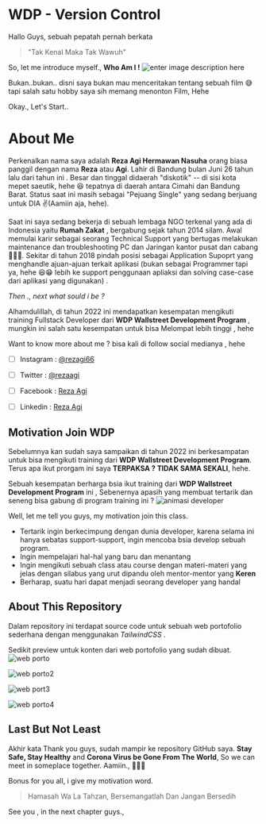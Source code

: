 # WDP - Version Control

Hallo Guys, sebuah pepatah pernah berkata 

> "Tak Kenal Maka Tak Wawuh"

So, let me introduce myself., **Who Am I !**
![enter image description here](https://lh3.googleusercontent.com/wZeDndyRW3u-K3WfssSpqkhttu7Ml_jV7Q-WZCjEF3tUR-sMOyfAKjzQ5b6fuCqLA-vnOgValV1QqszoVUhjRHpVn_RUV55zhPiK4ZYHN4z9vMvEqjhDOZ0z0vD4mFr76FTQJOwyXkunsixRBtbHjwCUAlzHgSkub4Zmjb3Wblcp-DLsEau9PXu-6I_ZKWKP4U6ZZ-B0AFR0MSmtibifjABmnzbGWES52tnHuqGNnjQYCKwMDGCDn-RLplK96Au_avE7qTlbR9K5DFxkypTC1FJM0poVS2reixbVW7n094_jB6E2pD5Kgtw0izY-MJcOYu5oQXWmu3Yov0Zb1RihK5BT7sRDlOesgaPMvMMk_M1W1lI5n55-1hKEgDFgxGhdxBExp4aUMvvqtuAveZQOIugDKNvixtA9LKxZFD8CC1KWDPQLR2m8YHNV1Po4tuwCpzQMZMISGmj_dSohzXYl90Sqmiijp5vJkH7aap9tUAoOtbz2x824rR7z5ZUZXhYk1bH3igHgFlX3xETsnAJ3gobIADsjQz1Dx1wmBvmM8QqDLHg_Fd-F7FdpTI80o_Qn-f9sCQxdWTGipglSBJq5MCLRlfFKu-63ZSOdX9jb54FMJAWeCfl1UaXFNBcD6Hs5bfYwUJe5osfuSiwOpzc-JjnyrYaZcPBsgdNTqy32QM5eI-MFgcCjyJQolZA8zyPP226aKDciXTEX-dM04W5VRlk=w591-h443-no?authuser=0)

Bukan..bukan.. disni saya bukan mau menceritakan tentang sebuah film 😅 tapi salah satu hobby saya sih memang menonton Film, Hehe

Okay., Let's Start..

# About Me

Perkenalkan nama saya adalah **Reza Agi Hermawan Nasuha**  orang biasa panggil dengan nama **Reza** atau **Agi**. Lahir di Bandung bulan Juni 26 tahun lalu dari tahun ini .  Besar dan tinggal didaerah "diskotik" -- di sisi kota mepet saeutik, hehe 😆 tepatnya di daerah antara Cimahi dan Bandung Barat.  Status saat ini masih sebagai "Pejuang Single" yang sedang berjuang untuk DIA ✌️(Aamiin aja, hehe).

Saat ini saya sedang bekerja di sebuah lembaga NGO terkenal yang ada di Indonesia yaitu **Rumah Zakat** , bergabung sejak tahun 2014 silam.  Awal memulai karir sebagai seorang Technical Support yang bertugas melakukan maintenance dan troubleshooting PC dan Jaringan  kantor pusat dan cabang 💪🏻🔥. Sekitar di tahun 2018 pindah posisi sebagai Application Supoprt yang menghandle ajuan-ajuan terkait aplikasi (bukan sebagai Programmer tapi ya, hehe 😆😁 lebih ke support penggunaan apliaksi dan solving case-case dari aplikasi yang digunakan) . 

*Then ., next what sould i be ?* 

Alhamdulillah, di tahun 2022 ini mendapatkan kesempatan mengikuti training Fullstack Developer dari **WDP Wallstreet Development Program**  , mungkin ini salah satu kesempatan untuk bisa Melompat lebih tinggi , hehe

Want to know more about me ? bisa kali di follow social medianya , hehe

 - [ ] Instagram 	: [@rezagi66](https://www.instagram.com/rezagi66)
 - [ ] Twitter 		:  [@rezaagi](https://twitter.com/rezaagi)
 - [ ] Facebook  	: [Reza Agi](https://www.facebook.com/reza.agi.3)
 - [ ] Linkedin      : [Reza Agi](https://www.linkedin.com/in/reza-agi-694aa788)


## Motivation Join WDP

Sebelumnya kan sudah saya sampaikan di tahun 2022 ini berkesampatan untuk bisa mengikuti training  dari  **WDP Wallstreet Development Program**. Terus apa ikut prorgam ini saya **TERPAKSA ? TIDAK SAMA SEKALI**, hehe.

Sebuah kesempatan berharga bsia ikut training dari  **WDP Wallstreet Development Program** ini , Sebenernya apasih yang membuat tertarik dan seneng bisa gabung di program training ini ?
![animasi developer](https://lh3.googleusercontent.com/W-hjcCW7JoP_NJIDu4EFp8K3hPVP4G_xyTXN9gXoHbB5jFKc9oxk41dQEafgl7aFDYEckYacT6FgeGEzSXTYGRHHYlvYb62qyzAhcojmnddiqQJ-ldEG0Vy7HxCvLvLqSxQ-AY0fu1SZqO2TXGUEWvReJ91J5h3B5BcR8Z-MolnLwQIQzHBmfERAoNDHaaVX4OCY0bD_6E02AhPJ5LK_KACRON-LgpFK3BfR2y1_LIfg_SXFXc92AR2ZNzB6xCe7nivD_W7fw38cnR9cq0GoJZ1uikbnZoO46nKruDyNpPnbd0lD90ZlcKSzJMHGrDYwemHcC2iNGqC9bTWLc1gaS1ULPqJ0STeUfAhkfKEZRWeqZQaxK512A3ZTZFTufm2LlUbTyu68yNkNv78mTPp2MM9HByAT3Gq1tjarCPJhaHWMWzTlmRYEuJohR72umm44dy4UkQH0o7KBk7YvxaYRfW-C1_To71xTCEGe3YoKv6Z4DLMBtcoq6zKPvE-q12JlkmyjRAVwApT4XlSuqv3Ul07mj93WyxHH8XhAKY0BOexfaTgCg2bbGp-ZhG7OCsmKU4zpccSvEkZjGt8aLx6t-kch2J1EPo8kdP5NRdXNFDobsix72fHQT4_AWxXPWawG9K_bRVuHHDENERLTBrrgcai07xjKxftTpuax0vgEoQydQ1TsyyUmGlp91Dq5ulvhZKMk0APhL_Mq-RYhwpTALIs=w682-h384-no?authuser=0)

Well, let me tell you guys, my motivation join this class.

 - Tertarik ingin berkecimpung dengan dunia developer, karena selama ini hanya sebatas support-support, ingin mencoba bsia develop sebuah program.
 - Ingin mempelajari hal-hal yang baru dan menantang
 - Ingin mengikuti sebuah class atau course dengan materi-materi yang jelas dengan silabus yang urut dipandu oleh mentor-mentor yang **Keren**
 - Berharap, suatu hari dapat menjadi seorang developer yang handal 
 

## About This Repository

Dalam repository ini terdapat source code untuk sebuah web portofolio sederhana dengan menggunakan *TailwindCSS* .  

Sedikit preview untuk konten dari web portofolio yang sudah dibuat.
![web porto](https://lh3.googleusercontent.com/Z4Kd0X8jm0ZAk0TgCMTpRB9q4X4Ddy11NB-4uLcrBfNr7Vx09BJQPixtqnzvlVNuLcMJlJS-QLqvKRX51lwBC2Hein9bwlBFV4QV28NBiRguGO0fdHAzJ7aVlHiAkEESSDEmOz4jCQ9jhhqvryPth_h7Z89ha4cwx7V1ZlMuVD1WikNKunEalwk19h8jpXddhhE6vTryLZpY_axJsXNJlOlfq_YSxeGamDCm-PAyDm3cRKFB_v09UxIUWUSOCeJD5uNKUZDWRDH9ooBjZAyuVxcF5GnmdoigSAc7AyG9g_oEZ66U5dQhZ7eIDKtc7kEJI8iMG9Ri5KJD5EcaXcl44mc-diCH1umsFjA1LvFn3mPPFpExBgNV_3rQiECVnlYN25k30yPxS4etv3EvFi55vJkBpm--rlJyBvKsgNUUZK-n4xlqC0kESH31Otn5PN-WoOOoK-voooKnjxtxc6ooNdNCLAEX0912C3DtT1wsOBV4lz1XMP95MPJibNnHqeF98diik1yH2a8j42eAsFWKrRGltj6RXg2KIjwdOZl0M-0D2kB62VFlgipxPj72qv_eo1eoxz3QxfXzxX0_bGxQiFkm4WSmpBPcPaewYcLOFWn07Mv5DRKdoGJnyDUGuz1rtvILyjBZliitU01ZgpM8TMDNvBc0MuyDcOTeBBK2-4OYj9aXrDwcQEueS9sK5kGWLurcTmbWTg2h7XlNv3cmj6M=w710-h368-no?authuser=0)

![web porto2](https://lh3.googleusercontent.com/N14-fO2Iczk73_ZQ3116e25NXu0HhKoLR11Qiw6B2YpsVaq1AZBmmfPFKE1kPq0vro8vy6y5_GprV3MQDfiCFMLu7yEXjQSuQdX8n7Wl-BgHszp2KnlZR_L-iGNxcL-TvimDgBAgBnnACOfY-ktXrQJPU3IhBy_6lz0Su-BxVoz_0UcPwWsKknk2Hklat6adIbmKRtjjYnAXps4IeUnlCf_r0Z-FTIMLDLEwRl4aGNw0lrjGSdnSgcpWCI--3y-oKQLcqUaYiTnM_8v_v0cUuaafTv2vaqTz2snvOtEQNiKv3YShdzmfK29WgTF3DZD8Tn0rkBDnzHLPYSM1ba7PoX1GbZO5yuDLqLeFDl05og89TDarJ_YP7t5jC-B4cZMIVh7XuLNXtvfOaqFoo9rY1bfqh2MreXGnoNAhPzeXUW4ROV9WHIDgLD9OqcN4XEoYhpnUi8nMqPGS5tIaf6uKz2lNT4RgZD80JhyZ2tBp_YIhaCkZJEyWOefwLdcN4ydKmO61BR2L9GcouKgbNRRZLFeEYoJGYcep3LqzEKatGnYjZZ6IpXKfbbEmf-fix1JdcOi3RRunAqW9Pz5T7XJNmYVn4vJqVp_6lCynApFi8QYivgVjs0k-o0eWiArZKB2zc6_sVifEEm6jkUYhQEq2OhJeKNXK4ZaWqCtKbiWQFaPfqxED5T9G7teo3zRfaTyMrjM2IL51zDuc1p-jV8rLSTc=w634-h413-no?authuser=0)

![web port3](https://lh3.googleusercontent.com/tkFOf4Bao-z659CeME0RWHU7YvS9rQ1GKS0Y7tH8Ornp8DU106Px3v8w0aIfFswvtIwhQqkG-79lN1BKW1VSqOoo0g3fnEhe5YFOc8w1DSgv7YAmKOdWR1-ILyP7thOKg3laaHoO6-rIF_mgQiN5Pjq-BaQ0xMn3S0eD0e2h0caa1VrPCPL78enacVnxzMVzO6Hx4Ky1GswG33PK5O5Si_s4SSxpc4rtQmlVB9jP2D44vg34g83EwxzJsVT-Hbko9HrDp8R7XBFg8cyx0U1OvPoEhEBUqgPtTvyoKdAsQHzoH3Wd8LxFIhSZPLvmLlol1hHk4vPFO9yigGw4r-SE82REvr6241cthMgVux_mlwkFPYL64Pkhke0nXuZsGKRGw7r4QdaopiLP2TYliN9t-1I0ck3pjO0pUErTlfWFUWAHzO5n4FukIIv3BnI7BfAcyrjCJS1_W4Xzpa6CJ7im9jaovqs9GNsAE_Vn_yCjQofOBeXqGcsljRbNFpFiB9pgOOF6t7Uc24yOilMYHhdpOzVPfIAiq9vcBfNAclrGo5_4ixzRyP3IoTTIR9s8RBHCCZDy8FC3St-blqH3o1-Ytr1q2IUo_yFO708EQadIQIeLdjp0wmTW7OoIZmwcZqljdX6agOwNUfx5INC5icWAD3PrecI5hfR2mfikoJKSYYELuiGdGx4S3IOclUPc1srOVVAfIqArWneFrJbheBWQGbc=w615-h426-no?authuser=0)

![web porto4](https://lh3.googleusercontent.com/4B8OzUTGejSiOIQfyIBz7xbhFBcI-YNNxLmYec-VZLhYSIoR2ZSX4b35OQGnAIZPY4eZGqHB5nMm6b8TXQOU5fO-F0nIPrxk0QEAvdsGNaRG3nY_x5gzHFlU7Qcx7YKIgjlfvNF37AibTBvKLuyfYfgDP792aOYBYvyqLtyizRWC88uYE_atLIbNH-lFqpFUNROlhgRu3iS0hGbbzfrjZZwCuz1KtKYjuIluph30KM_qNQISl4HRSrTi8rigfsZUknZ87tscs2WrTjBi7lokHn_DG1jtO2Du3vTwmBL9otV_2KvC2dc2THoLgHcYcVK1Tcdd9zkk7W__Pw-e3eA3Lu3d4NXatZJo5ZAEBIDnujjWimnCVf6wclRo7akrsk2LM5pQ7leg5aN_8HKLcbX-mpVf0nc_obI4rYnIOWmlkVhOYjCtA57LVxjprlfSenha9peQVZTv1uZDbp-oxoKwdvlt_p3x4pjGPqT_dVJmVanmGOmPUgVH53tM9c6mBAd-j60PHJHVdjOj9JwFGUHbHIMmRVYEZUv6mMrKudiTLO6jJNafSWYgwkF3hpSK-gqVwO2WKVZxYfOuJM36Cw5mxXlXC3xTDtdJH1ygVZiymmLPIR83tlyS1oK6SfGxPaiu2m2N2GB3LPDpwXlx9bu4qfcAy-dOPP1PCRtqJoTZUFbDJ4RsgvqXl-n3RiocoMIlB4Mn3q9Ql3O2ID-HUG8pclQ=w392-h668-no?authuser=0)

## Last But Not Least

Akhir kata Thank you guys, sudah mampir ke repository GitHub saya.  **Stay Safe, Stay Healthy** and **Corona Virus be Gone From The World**,  So we can meet in someplace together. Aamiin., 🙏🙏🙏

Bonus for you all, i give my motivation word.

> Hamasah Wa La Tahzan, Bersemangatlah Dan Jangan Bersedih

See you , in the next chapter  guys., 
